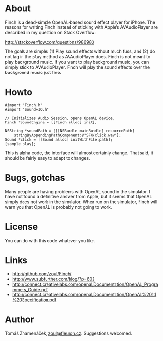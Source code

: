 About
=====

Finch is a dead-simple OpenAL-based sound effect player for iPhone.
The reasons for writing Finch instead of sticking with Apple’s
AVAudioPlayer are described in my question on Stack Overflow:

http://stackoverflow.com/questions/986983

The goals are simple: (1) Play sound effects without much fuss,
and (2) do not lag in the `play` method as AVAudioPlayer does.
Finch is not meant to play background music. If you want to play
background music, you can simply stick to AVAudioPlayer. Finch
will play the sound effects over the background music just fine.

Howto
=====

    #import "Finch.h"
    #import "Sound+IO.h"

    // Initializes Audio Session, opens OpenAL device.
    Finch *soundEngine = [[Finch alloc] init];

    NSString *soundPath = [[[NSBundle mainBundle] resourcePath]
        stringByAppendingPathComponent:@"SFX/click.wav"];
    Sound *click = [[Sound alloc] initWithFile:path];
    [sample play];

This is alpha code, the interface will almost certainly change.
That said, it should be fairly easy to adapt to changes.

Bugs, gotchas
=============

Many people are having problems with OpenAL sound in the simulator.
I have not found a definitive answer from Apple, but it seems that
OpenAL simply does not work in the simulator. When run on the
simulator, Finch will warn you that OpenAL is probably not going
to work.

License
=======

You can do with this code whatever you like.

Links
=====

* http://github.com/zoul/Finch/
* http://www.subfurther.com/blog/?p=602
* http://connect.creativelabs.com/openal/Documentation/OpenAL_Programmers_Guide.pdf
* http://connect.creativelabs.com/openal/Documentation/OpenAL%201.1%20Specification.pdf

Author
======

Tomáš Znamenáček, <zoul@fleuron.cz>. Suggestions welcomed.
